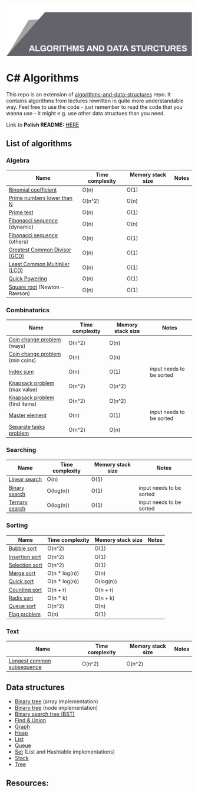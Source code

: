 ![Algorithms and data structures](top_banner.png)

# C# Algorithms

This repo is an extension of [algorithms-and-data-structures](https://github.com/BordowyRydwan/algorithms-and-data-structures) repo. It contains algorithms from lectures rewritten in quite more understandable way. Feel free to use the code - just remember to read the code that you wanna use - it might e.g. use other data structues than you need.

Link to **Polish README:** [HERE](README_PL.md)

##  List of algorithms

### Algebra

Name | Time complexity | Memory stack size  | Notes
-----| ----------------| -----------------  | -----
[Binomial coefficient](/algorithms/algebra/binomial_coefficient) | O(n) | O(1) |
[Prime numbers lower than N](algorithms/algebra/erathostenes_sieve) | O(n^2) | O(n) |
[Prime test](/algorithms/algebra/erathostenes_sieve) | O(n) | O(1) |
[Fibonacci sequence](/algorithms/algebra/fibonacci_seq) (dynamic) | O(n) | O(n)| 
[Fibonacci sequence](/algorithms/algebra/fibonacci_seq) (others) | O(n) | O(1) |
[Greatest Common Divisor (GCD)](/algorithms/algebra/gcd_lcm) | O(n) | O(1) |
[Least Common Multiplier (LCD)](/algorithms/algebra/gcd_lcm) | O(n) | O(1) |
[Quick Powering](/algorithms/algebra/quick_power) | O(n) | O(1) |
[Square root](/algorithms/algebra/square_root) (Newton - Rawson) | O(n) | O(1) |

### Combinatorics

Name | Time complexity | Memory stack size  | Notes
-----| ----------------| -----------------  | -----
[Coin change problem](/algorithms/combinatorics/giving_change) (ways) | O(n^2) | O(n)  |
[Coin change problem](/algorithms/combinatorics/giving_change) (min coins) | O(n) | O(n)  |
[Index sum](/algorithms/combinatorics/index_sum) | O(n) | O(1)  | input needs to be sorted
[Knapsack problem](/algorithms/combinatorics/knapsack_problem) (max value) | O(n^2) | O(n^2)  |
[Knapsack problem](/algorithms/combinatorics/knapsack_problem) (find items) | O(n^2) | O(n^2)  |
[Master element](/algorithms/combinatorics/master_element) | O(n) | O(1)  | input needs to be sorted
[Separate tasks problem](/algorithms/combinatorics/separated_tasks_problem) | O(n^2) | O(n)  | 

### Searching

Name | Time complexity | Memory stack size  | Notes
-----| ----------------| -----------------  | -----
[Linear search](/algorithms/searching/linear_search) | O(n) | O(1)  |
[Binary search](/algorithms/searching/binary_search) | O(log(n)) | O(1)  | input needs to be sorted
[Ternary search](/algorithms/searching/ternary_search) | O(log(n)) | O(1)  | input needs to be sorted

### Sorting

Name | Time complexity | Memory stack size  | Notes
-----| ----------------| -----------------  | -----
[Bubble sort](/algorithms/sorting/bubble_sort) | O(n^2) | O(1)  |
[Insertion sort](/algorithms/sorting/insertion_sort) | O(n^2) | O(1)  |
[Selection sort](/algorithms/sorting/seleciton_sort) | O(n^2) | O(1)  |
[Merge sort](/algorithms/sorting/merge_sort) | O(n * log(n)) | O(n)  |
[Quick sort](/algorithms/sorting/quick_sort) | O(n * log(n)) | O(log(n))  |
[Counting sort](/algorithms/sorting/count_sort) | O(n + r) | O(n + r)  |
[Radix sort](/algorithms/sorting/radix_sort) | O(n * k) | O(n + k)  |
[Queue sort](/algorithms/sorting/queue_sort) | O(n^2) | O(n)  |
[Flag problem](/algorithms/sorting/flag_problem) | O(n) | O(1)  |

### Text

Name | Time complexity | Memory stack size  | Notes
-----| ----------------| -----------------  | -----
[Longest common subsequence](/algorithms/text/lcs) | O(n^2) | O(n^2)  | 

## Data structures

- [Binary tree](/data_structures/array_binary_tree) (array implementation)
- [Binary tree](/data_structures/binary_tree) (node implementation)
- [Binary search tree (BST)](/data_structures/bst)
- [Find & Union](/data_structures/union_find) 
- [Graph](/data_structures/graph) 
- [Heap](/data_structures/heap) 
- [List](/data_structures/list) 
- [Queue](/data_structures/queue) 
- [Set](/data_structures/set) (List and Hashtable implementations)
- [Stack](/data_structures/stack) 
- [Tree](/data_structures/tree) 


## Resources:
